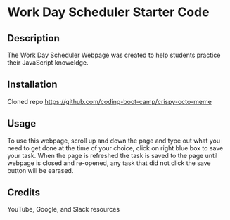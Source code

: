 # Work Day Scheduler Starter Code

## Description

 The Work Day Scheduler Webpage was created to help students practice their JavaScript knoweldge.

## Installation

Cloned repo https://github.com/coding-boot-camp/crispy-octo-meme

## Usage

To use this webpage, scroll up and down the page and type out what you need to get done at the time of your choice, click on right blue box to save your task. When the page is refreshed the task is saved to the page until webpage is closed and re-opened, any task that did not click the save button will be earased.

## Credits

YouTube, Google, and Slack resources 



